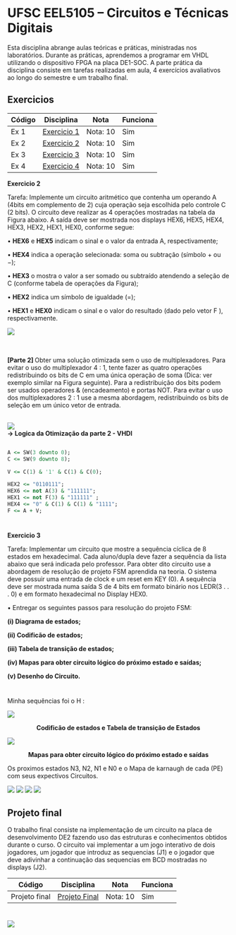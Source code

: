 # UFSC EEL5105 – Circuitos e Técnicas Digitais

Esta disciplina abrange aulas teóricas e práticas, ministradas nos laboratórios. Durante as práticas, aprendemos a programar em VHDL utilizando o dispositivo FPGA na placa DE1-SOC. A parte prática da disciplina consiste em tarefas realizadas em aula, 4 exercícios avaliativos ao longo do semestre e um trabalho final.

## Exercicios

| Código  | Disciplina                | Nota | Funciona|
| ------  | :-----------------------: | ---- | ------- |
| Ex 1    | [Exercicio 1 ](https://github.com/pamelamontteiro/UFSC/tree/main/EEL5105/Ex%201) | Nota: 10 | Sim |
| Ex 2    | [Exercicio 2 ](https://github.com/pamelamontteiro/UFSC/tree/main/EEL5105/Ex%202) | Nota: 10 | Sim |
| Ex 3    | [Exercicio 3 ](https://github.com/pamelamontteiro/UFSC/tree/main/EEL5105/Ex%203) | Nota: 10 | Sim |
| Ex 4    | [Exercicio 4 ](https://github.com/pamelamontteiro/UFSC/tree/main/EEL5105/Ex%204) | Nota: 10 | Sim |

<b>Exercicio 2 </b>

Tarefa: Implemente um circuito aritmético que contenha um operando A (4bits em complemento de 2) cuja operação seja escolhida pelo controle C (2 bits). O circuito deve realizar as 4 operações mostradas na tabela da Figura abaixo. A saı́da deve ser mostrada nos displays HEX6, HEX5, HEX4, HEX3, HEX2, HEX1, HEX0,
conforme segue:

• <b>HEX6</b> e <b>HEX5</b> indicam o sinal e o valor da entrada A, respectivamente;

• <b>HEX4</b> indica a operação selecionada: soma ou subtração (sı́mbolo + ou −);

• <b> HEX3</b> o mostra o valor a ser somado ou subtraı́do atendendo a seleção de C (conforme tabela de operações da Figura);

• <b> HEX2</b> indica um sı́mbolo de igualdade (=);

• <b> HEX1</b> e <b> HEX0</b> indicam o sinal e o valor do resultado (dado pelo vetor F ), respectivamente.

<img src="Ex 2/Ex_2.png">


<br><br>
<b>
[Parte 2] </b> Obter uma solução otimizada sem o uso de multiplexadores. Para evitar o
uso do multiplexador 4 : 1, tente fazer as quatro operações redistribuindo os bits de C
em uma única operação de soma (Dica: ver exemplo similar na Figura seguinte). Para a
redistribuição dos bits podem ser usados operadores & (encadeamento) e portas NOT.
Para evitar o uso dos multiplexadores 2 : 1 use a mesma abordagem, redistribuindo
os bits de seleção em um único vetor de entrada.

<br>
<img src="Ex 2/Ex2.2.png">
 
 <br>
 <b>
 -> Logica da Otimização da parte 2 - VHDl
 </b>
 
 ```vhdl

A <= SW(3 downto 0);
C <= SW(9 downto 8);

V <= C(1) & '1' & C(1) & C(0);

HEX2 <= "0110111";
HEX6 <= not A(3) & "111111";
HEX1 <= not F(3) & "111111" ;
HEX4 <= "0" & C(1) & C(1) & "1111";
F <= A + V;

 ```

#
<b>Exercicio 3 </b>

Tarefa: Implementar um circuito que mostre a sequência cı́clica de 8 estados em hexadecimal. Cada aluno/dupla deve fazer a sequência da lista abaixo que será indicada pelo professor. Para obter dito circuito use a abordagem de resolução de projeto FSM aprendida na teoria. O sistema deve possuir uma entrada de clock e um
reset em KEY (0). A sequência deve ser mostrada numa saı́da S de 4 bits em formato binário nos LEDR(3 . . . 0) e em formato hexadecimal no Display HEX0.

• Entregar os seguintes passos para resolução do projeto FSM:
<b>

(i) Diagrama de estados;

(ii) Codificão de estados; 

(iii) Tabela de transição de estados; 

(iv) Mapas para obter circuito lógico do próximo estado e saı́das;

(v) Desenho do Circuito.
</b>

#
Minha sequências foi o H : 

<img src="Ex 3/Circuitos/Diagrama_de_estados.jpeg">

<br>
<p align="center"> 
<b> Codificão de estados e Tabela de transição de Estados </b>
</p>

<img src="Ex 3/Circuitos/Tabela_transição_estados.jpeg">

<br> 
<p align="center"> 
<b> Mapas para obter circuito lógico do próximo estado e saı́das</b>
</p>


Os proximos estados N3, N2, N1 e N0 e o Mapa de karnaugh de cada  (PE) com seus expectivos Circuitos.

<img src="Ex 3/Circuitos/N3.jpeg">
<img src="Ex 3/Circuitos/N2.jpeg">
<img src="Ex 3/Circuitos/N1.jpeg">
<img src="Ex 3/Circuitos/N0.jpeg">

## Projeto final
O trabalho final consiste na implementação de um circuito na placa de desenvolvimento DE2 fazendo uso das estruturas
e conhecimentos obtidos durante o curso. O circuito vai implementar a um jogo interativo de dois jogadores, um jogador que introduz as sequencias (J1) e o jogador que deve adivinhar a continuação das sequencias em BCD mostradas no displays
(J2).


| Código  | Disciplina                | Nota | Funciona|
| ------  | :-----------------------: | ---- | ------- |
| Projeto final    | [Projeto Final ](https://github.com/pamelamontteiro/UFSC/tree/main/EEL5105/Projeto%20Final) | Nota: 10 | Sim |

#
<img src="Diagrama_Circuitos.jpeg">